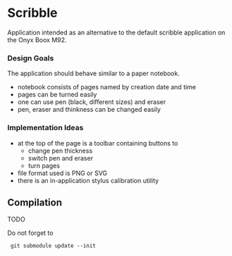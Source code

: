 Scribble
========

Application intended as an alternative to the default
scribble application on the Onyx Boox M92.

### Design Goals

The application should behave similar to a paper notebook.

 * notebook consists of pages named by creation date and time
 * pages can be turned easily
 * one can use pen (black, different sizes) and eraser
 * pen, eraser and thinkness can be changed easily


### Implementation Ideas

 * at the top of the page is a toolbar containing buttons to
    * change pen thickness
    * switch pen and eraser
    * turn pages
 * file format used is PNG or SVG
 * there is an in-application stylus calibration utility


## Compilation

TODO

Do not forget to

     git submodule update --init
